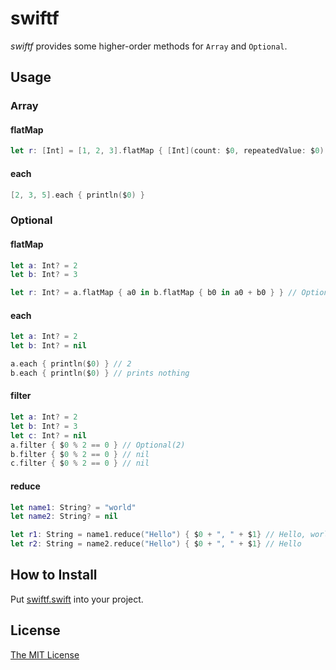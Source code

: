 swiftf
============================

_swiftf_ provides some higher-order methods for `Array` and `Optional`.

Usage
----------------------------

### Array

#### flatMap

```swift
let r: [Int] = [1, 2, 3].flatMap { [Int](count: $0, repeatedValue: $0) } // [1, 2, 2, 3, 3, 3]
```

#### each

```swift
[2, 3, 5].each { println($0) }
```

### Optional

#### flatMap

```swift
let a: Int? = 2
let b: Int? = 3

let r: Int? = a.flatMap { a0 in b.flatMap { b0 in a0 + b0 } } // Optional(5)
```

#### each

```swift
let a: Int? = 2
let b: Int? = nil

a.each { println($0) } // 2
b.each { println($0) } // prints nothing
```

#### filter

```swift
let a: Int? = 2
let b: Int? = 3
let c: Int? = nil
a.filter { $0 % 2 == 0 } // Optional(2)
b.filter { $0 % 2 == 0 } // nil
c.filter { $0 % 2 == 0 } // nil
```

#### reduce

```swift
let name1: String? = "world"
let name2: String? = nil

let r1: String = name1.reduce("Hello") { $0 + ", " + $1} // Hello, world
let r2: String = name2.reduce("Hello") { $0 + ", " + $1} // Hello
```

How to Install
----------------------------

Put [swiftf.swift](Project/swiftf/swiftf.swift) into your project.

License
----------------------------

[The MIT License](LICENSE)
